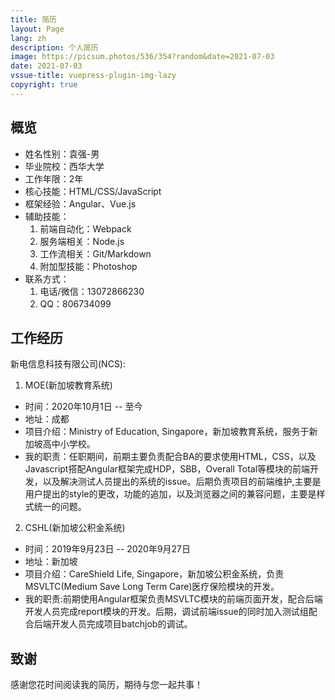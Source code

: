 ```yaml
---
title: 简历
layout: Page
lang: zh
description: 个人简历
image: https://picsum.photos/536/354?random&date=2021-07-03
date: 2021-07-03
vssue-title: vuepress-plugin-img-lazy
copyright: true
---
```


## 概览
- 姓名性别：袁强-男  
- 毕业院校：西华大学  
- 工作年限：2年  
- 核心技能：HTML/CSS/JavaScript  
- 框架经验：Angular、Vue.js  
- 辅助技能：
    1. 前端自动化：Webpack
    2. 服务端相关：Node.js
    3. 工作流相关：Git/Markdown
    4. 附加型技能：Photoshop
- 联系方式：
    1. 电话/微信：13072866230
    2. QQ：806734099

## 工作经历
新电信息科技有限公司(NCS):  
1. MOE(新加坡教育系统)   
- 时间：2020年10月1日 -- 至今  
- 地址：成都  
- 项目介绍：Ministry of Education, Singapore，新加坡教育系统，服务于新加坡高中小学校。  
- 我的职责：任职期间，前期主要负责配合BA的要求使用HTML，CSS，以及Javascript搭配Angular框架完成HDP，SBB，Overall Total等模块的前端开发，以及解决测试人员提出的系统的issue。后期负责项目的前端维护,主要是用户提出的style的更改，功能的追加，以及浏览器之间的兼容问题，主要是样式统一的问题。
2. CSHL(新加坡公积金系统)   
- 时间：2019年9月23日 -- 2020年9月27日  
- 地址：新加坡  
- 项目介绍：CareShield Life, Singapore，新加坡公积金系统，负责MSVLTC(Medium Save Long Term Care)医疗保险模块的开发。  
- 我的职责:前期使用Angular框架负责MSVLTC模块的前端页面开发，配合后端开发人员完成report模块的开发。后期，调试前端issue的同时加入测试组配合后端开发人员完成项目batchjob的调试。  

## 致谢  
感谢您花时间阅读我的简历，期待与您一起共事！